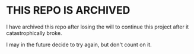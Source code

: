 # THIS REPO IS ARCHIVED

 I have archived this repo after losing the will to continue this project after it catastrophically broke.
 
 I may in the future decide to try again, but don't count on it.
